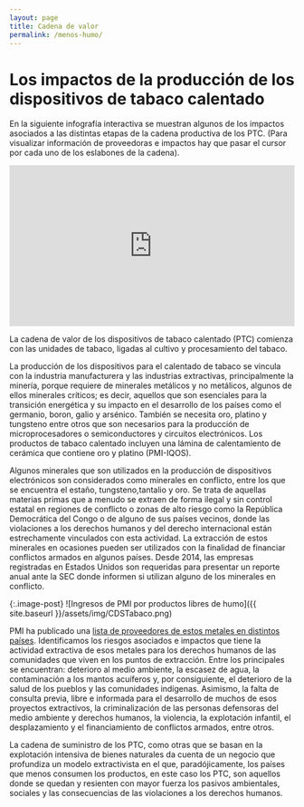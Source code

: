 ```yaml
---
layout: page
title: Cadena de valor
permalink: /menos-humo/
---
```


# Los impactos de la producción de los dispositivos de tabaco calentado

En la siguiente infografía interactiva se muestran algunos de los impactos asociados a las distintas etapas de la cadena productiva de los PTC. (Para visualizar información de proveedoras e impactos hay que pasar el cursor por cada uno de los eslabones de la cadena).

<div style="width: 100%;"><div style="position: relative; padding-bottom: 56.25%; padding-top: 0; height: 0;"><iframe title="AH-PMI" frameborder="0" width="1200" height="675" style="position: absolute; top: 0; left: 0; width: 100%; height: 100%;" src="https://view.genial.ly/65dcb0189fec8e001497ae37" type="text/html" allowscriptaccess="always" allowfullscreen="true" scrolling="yes" allownetworking="all"></iframe> </div> </div>

La cadena de valor de los dispositivos de tabaco calentado (PTC) comienza con las unidades de tabaco, ligadas al cultivo y procesamiento del tabaco.

La producción de los dispositivos para el calentado de tabaco se vincula con la industria manufacturera y las industrias extractivas, principalmente la minería, porque requiere de minerales metálicos y no metálicos, algunos de ellos minerales críticos; es decir, aquellos que son esenciales para la transición energética y su impacto en el desarrollo de los países como el germanio, boron, galio y arsénico. También se necesita oro, platino y tungsteno entre otros que son necesarios para la producción de microprocesadores o semiconductores y circuitos electrónicos. Los productos de tabaco calentado incluyen una lámina de calentamiento de cerámica que contiene oro y platino (PMI-IQOS).

Algunos minerales que son utilizados en la producción de dispositivos electrónicos son considerados como minerales en conflicto, entre los que se encuentra el estaño, tungsteno,tantalio y oro. Se trata de aquellas materias primas que a menudo se extraen de forma ilegal y sin control estatal en regiones de conflicto o zonas de alto riesgo como la República Democrática del Congo o de alguno de sus países vecinos, donde las violaciones a los derechos humanos y del derecho internacional están estrechamente vinculados con esta actividad. La extracción de estos minerales en ocasiones pueden ser utilizados con la finalidad de financiar conflictos armados en algunos países. Desde 2014, las empresas registradas en Estados Unidos son requeridas para presentar un reporte anual ante la SEC donde informen si utilizan
alguno de los minerales en conflicto.



{:.image-post}
![Ingresos de PMI por productos libres de humo]({{ site.baseurl }}/assets/img/CDSTabaco.png)

PMI ha publicado una [lista de proveedores de estos metales en distintos países]( https://www.pmi.com/resources/docs/default-source/pmi-our-company/conflictmineralsreport_2016.pdf?sfvrsn=fdbe85b5_0 ). Identificamos los riesgos asociados e impactos que tiene la actividad extractiva de esos metales para los derechos humanos de las comunidades que viven en los puntos de extracción. Entre los principales se encuentran: deterioro al medio ambiente, la escasez de agua, la contaminación a los mantos acuíferos y, por consiguiente, el deterioro de la salud de los pueblos y las comunidades indígenas. Asimismo, la falta de consulta previa, libre e informada para el desarrollo de muchos de esos proyectos extractivos, la criminalización de las personas defensoras del medio ambiente y derechos humanos, la violencia, la explotación infantil, el desplazamiento y el financiamiento de conflictos armados, entre otros.

La cadena de suministro de los PTC, como otras que se basan en la explotación intensiva de bienes naturales da cuenta de un negocio que profundiza un modelo extractivista en el que, paradójicamente, los países que menos consumen los productos, en este caso los PTC, son aquellos donde se quedan y resienten con mayor fuerza los pasivos ambientales, sociales y las consecuencias de las violaciones a los derechos humanos.



